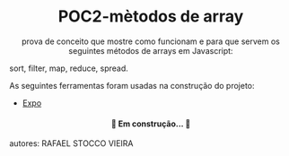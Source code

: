 <h1 align="center">POC2-mètodos de array</h1>
<p align="center">prova de conceito que mostre como funcionam e para que servem os seguintes métodos de arrays em Javascript:

sort, 
filter, 
map, 
reduce, 
spread. </p>
As seguintes ferramentas foram usadas na construção do projeto:
- [Expo](https://expo.io/)
<h4 align="center"> 
	🚧 Em construção...  🚧
</h4>
autores:
RAFAEL STOCCO VIEIRA
